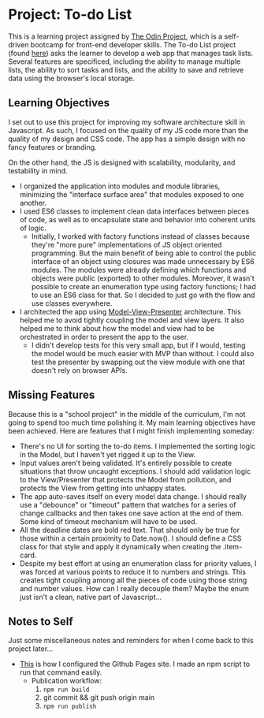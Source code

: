 # Project: To-do List
This is a learning project assigned by [The Odin Project](https://www.theodinproject.com/), which is a self-driven bootcamp for front-end developer skills. The To-do List project (found [here](https://www.theodinproject.com/lessons/node-path-javascript-todo-list)) asks the learner to develop a web app that manages task lists. Several features are specificed, including the ability to manage multiple lists, the ability to sort tasks and lists, and the ability to save and retrieve data using the browser's local storage.

## Learning Objectives
I set out to use this project for improving my software architecture skill in Javascript. As such, I focused on the quality of my JS code more than the quality of my design and CSS code. The app has a simple design with no fancy features or branding.

On the other hand, the JS is designed with scalability, modularity, and testability in mind.

* I organized the application into modules and module libraries, minimizing the "interface surface area" that modules exposed to one another.
* I used ES6 classes to implement clean data interfaces between pieces of code, as well as to encapsulate state and behavior into coherent units of logic.
    * Initially, I worked with factory functions instead of classes because they're "more pure" implementations of JS object oriented programming. But the main benefit of being able to control the public interface of an object using closures was made unnecessary by ES6 modules. The modules were already defining which functions and objects were public (exported) to other modules. Moreover, it wasn't possible to create an enumeration type using factory functions; I had to use an ES6 class for that. So I decided to just go with the flow and use classes everywhere.
* I architected the app using [Model-View-Presenter](https://en.wikipedia.org/wiki/Model%E2%80%93view%E2%80%93presenter) architecture. This helped me to avoid tightly coupling the model and view layers. It also helped me to think about how the model and view had to be orchestrated in order to present the app to the user.
    * I didn't develop tests for this very small app, but if I would, testing the model would be much easier with MVP than without. I could also test the presenter by swapping out the view module with one that doesn't rely on browser APIs.

## Missing Features
Because this is a "school project" in the middle of the curriculum, I'm not going to spend too much time polishing it. My main learning objectives have been achieved. Here are features that I might finish implementing someday:

* There's no UI for sorting the to-do items. I implemented the sorting logic in the Model, but I haven't yet rigged it up to the View.
* Input values aren't being validated. It's entirely possible to create situations that throw uncaught exceptions. I should add validation logic to the View/Presenter that protects the Model from pollution, and protects the View from getting into unhappy states.
* The app auto-saves itself on every model data change. I should really use a "debounce" or "timeout" pattern that watches for a series of change callbacks and then takes one save action at the end of them. Some kind of timeout mechanism will have to be used.
* All the deadline dates are bold red text. That should only be true for those within a certain proximity to Date.now(). I should define a CSS class for that style and apply it dynamically when creating the .item-card.
* Despite my best effort at using an enumeration class for priority values, I was forced at various points to reduce it to numbers and strings. This creates tight coupling among all the pieces of code using those string and number values. How can I really decouple them? Maybe the enum just isn't a clean, native part of Javascript...

## Notes to Self
Just some miscellaneous notes and reminders for when I come back to this project later...

* [This](https://gist.github.com/cobyism/4730490) is how I configured the Github Pages site. I made an npm script to run that command easily.
    * Publication workflow:
        1. `npm run build`
        1. git commit && git push origin main
        1. `npm run publish`